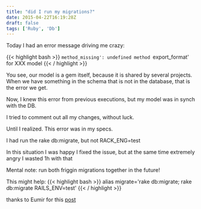 ```yaml
---
title: "did I run my migrations?"
date: 2015-04-22T16:19:28Z
draft: false
tags: ['Ruby', 'Db']
---
```


 Today I had an error message driving me crazy:

{{< highlight bash >}}
 `method_missing': undefined method `export_format' for XXX model
{{< / highlight >}}

 You see, our model is a gem itself, because it is shared by several projects.
 When we have something in the schema that is not in the database, that is the error we get.


 Now, I knew this error from previous executions, but my model was in synch with the DB.

 I tried to comment out all my changes, without luck.


 Until I realized. This error was in my specs.

 I had run the rake db:migrate, but not RACK_ENG=test

 In this situation I was happy I fixed the issue, but at the same time extremely angry I wasted 1h with that


 Mental note: run both friggin migrations together in the future!


 This might help:
{{< highlight bash >}}
alias migrate='rake db:migrate; rake db:migrate RAILS_ENV=test'
{{< / highlight >}}

 thanks to Eumir for this [post](http://blog.aelogica.com/tutorial/migrating-development-db-and-test-db-simultaneously/)
